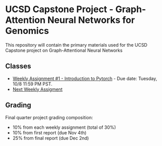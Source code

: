 # UCSD Capstone Project - Graph-Attention Neural Networks for Genomics

This repository will contain the primary materials used for the UCSD Capstone project on Graph-Attentional Neural Networks

## Classes
* [Weekly Assignment #1 - Introduction to Pytorch](https://github.com/thmosqueiro/graph-attention-net-genomics-public/blob/main/notebooks/Chapter%201%20-%20Pytorch%20Intro.ipynb) - Due date: Tuesday, 10/8 11:59 PM PST.
* [Next Weekly Assigment](.)

## Grading

Final quarter project grading composition:
* 10% from each weekly assignment (total of 30%)
* 10% from first report (due Nov 4th)
* 25% from final report (due Dec 2nd)
